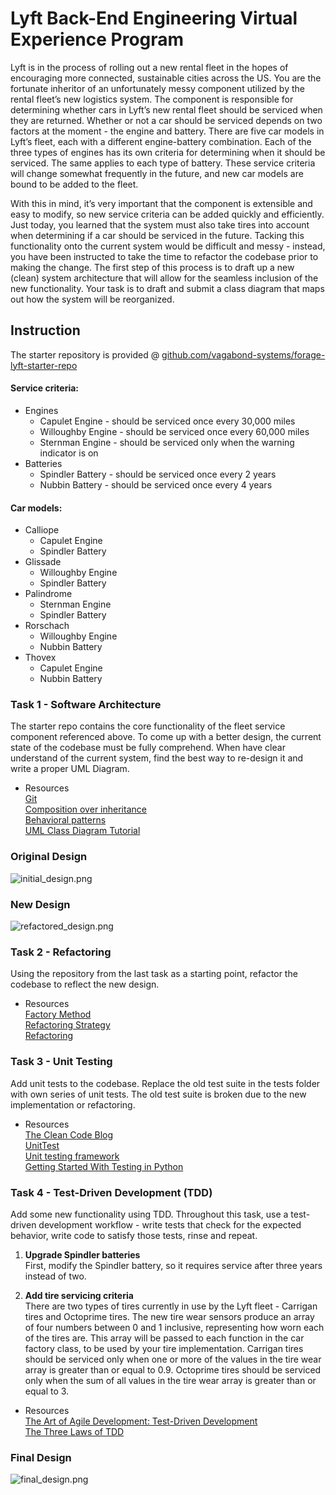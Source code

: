# Lyft Back-End Engineering Virtual Experience Program
Lyft is in the process of rolling out a new rental fleet in the hopes of encouraging more connected, 
sustainable cities across the US. You are the fortunate inheritor of an unfortunately messy component utilized 
by the rental fleet’s new logistics system. The component is responsible for determining whether cars in Lyft’s 
new rental fleet should be serviced when they are returned. Whether or not a car should be serviced depends on 
two factors at the moment - the engine and battery. There are five car models in Lyft’s fleet, 
each with a different engine-battery combination. Each of the three types of engines has its own criteria 
for determining when it should be serviced. The same applies to each type of battery. These service criteria 
will change somewhat frequently in the future, and new car models are bound to be added to the fleet. 

With this in mind, it’s very important that the component is extensible and easy to modify, so new service 
criteria can be added quickly and efficiently. Just today, you learned that the system must also take tires 
into account when determining if a car should be serviced in the future. Tacking this functionality onto the 
current system would be difficult and messy - instead, you have been instructed to take the time to refactor 
the codebase prior to making the change. The first step of this process is to draft up a new (clean) 
system architecture that will allow for the seamless inclusion of the new functionality. 
Your task is to draft and submit a class diagram that maps out how the system will be reorganized.

## Instruction
The starter repository is provided @ [github.com/vagabond-systems/forage-lyft-starter-repo](https://github.com/vagabond-systems/forage-lyft-starter-repo)

#### Service criteria:
- Engines
  - Capulet Engine - should be serviced once every 30,000 miles
  - Willoughby Engine - should be serviced once every 60,000 miles
  - Sternman Engine - should be serviced only when the warning indicator is on
- Batteries
  - Spindler Battery - should be serviced once every 2 years
  - Nubbin Battery - should be serviced once every 4 years

#### Car models:
- Calliope
  - Capulet Engine
  - Spindler Battery
- Glissade
  - Willoughby Engine
  - Spindler Battery
- Palindrome
  - Sternman Engine
  - Spindler Battery
- Rorschach
  - Willoughby Engine
  - Nubbin Battery
- Thovex
  - Capulet Engine
  - Nubbin Battery

### Task 1 - Software Architecture
The starter repo contains the core functionality of the fleet service component referenced above. 
To come up with a better design, the current state of the codebase must be fully comprehend. 
When have clear understand of the current system, find the best way to re-design it and write a proper UML Diagram.

- Resources\
  [Git](https://git-scm.com/book/en/v2)\
  [Composition over inheritance](https://en.wikipedia.org/wiki/Composition_over_inheritance)\
  [Behavioral patterns](https://sourcemaking.com/design_patterns/behavioral_patterns)\
  [UML Class Diagram Tutorial](https://www.visual-paradigm.com/guide/uml-unified-modeling-language/uml-class-diagram-tutorial/)

### Original Design
![initial_design.png](https://i.imgur.com/1QUi0U2.png)

### New Design
![refactored_design.png](https://i.imgur.com/5ZtYXoV.png)

### Task 2 - Refactoring
Using the repository from the last task as a starting point, refactor the codebase to reflect the new design.

- Resources\
  [Factory Method](https://refactoring.guru/design-patterns/factory-method)\
  [Refactoring Strategy](https://refactoring.guru/design-patterns/strategy)\
  [Refactoring](https://refactoring.guru/refactoring)

### Task 3 - Unit Testing
Add unit tests to the codebase. Replace the old test suite in the tests folder with own series of unit tests.
The old test suite is broken due to the new implementation or refactoring.

- Resources\
  [The Clean Code Blog](https://blog.cleancoder.com/uncle-bob/2017/05/05/TestDefinitions.html)\
  [UnitTest](https://martinfowler.com/bliki/UnitTest.html)\
  [Unit testing framework](https://docs.python.org/3/library/unittest.html)\
  [Getting Started With Testing in Python](https://realpython.com/python-testing/)

### Task 4 - Test-Driven Development (TDD)
Add some new functionality using TDD. Throughout this task, use a test-driven development workflow - 
write tests that check for the expected behavior, write code to satisfy those tests, rinse and repeat. 

1. **Upgrade Spindler batteries**\
First, modify the Spindler battery, so it requires service after three years instead of two. 

2. **Add tire servicing criteria**\
There are two types of tires currently in use by the Lyft fleet - Carrigan tires and Octoprime tires. 
The new tire wear sensors produce an array of four numbers between 0 and 1 inclusive, 
representing how worn each of the tires are. This array will be passed to each function in the car factory class,
to be used by your tire implementation. Carrigan tires should be serviced only when one or more of the values in
the tire wear array is greater than or equal to 0.9. Octoprime tires should be serviced only when the sum of
all values in the tire wear array is greater than or equal to 3.

- Resources\
  [The Art of Agile Development: Test-Driven Development](http://www.jamesshore.com/v2/books/aoad1/test_driven_development)\
  [The Three Laws of TDD](http://www.butunclebob.com/ArticleS.UncleBob.TheThreeRulesOfTdd)

### Final Design
![final_design.png](https://i.imgur.com/mfpw46V.png)